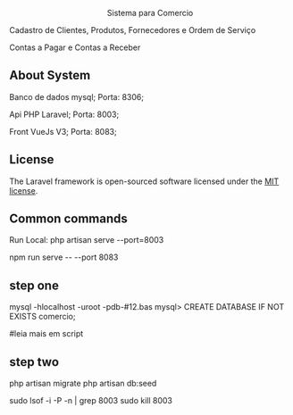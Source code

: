 <p align="center">Sistema para Comercio</p>

<p align="left">
Cadastro de Clientes, Produtos, Fornecedores e Ordem de Serviço
</p>
<p align="left">
Contas a Pagar e Contas a Receber
</p>

## About System

Banco de dados mysql;
Porta: 8306;

Api PHP Laravel;
Porta: 8003;

Front VueJs V3;
Porta: 8083;

## License

The Laravel framework is open-sourced software licensed under the [MIT license](https://opensource.org/licenses/MIT).

## Common commands

Run Local:
php artisan serve --port=8003

npm run serve -- --port 8083

## step one

mysql -hlocalhost -uroot -pdb-#12.bas
mysql>
CREATE DATABASE IF NOT EXISTS comercio;

#leia mais em script

## step two

php artisan migrate
php artisan db:seed

sudo lsof -i -P -n | grep 8003
sudo kill 8003
